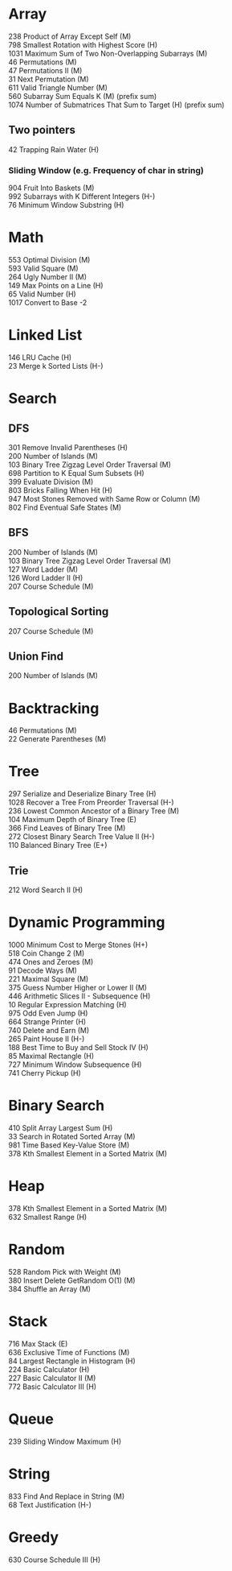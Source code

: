 # Array
238 Product of Array Except Self (M)   
798 Smallest Rotation with Highest Score (H)   
1031 Maximum Sum of Two Non-Overlapping Subarrays (M)  
46 Permutations (M)  
47 Permutations II (M)  
31 Next Permutation (M)  
611 Valid Triangle Number (M)  
560 Subarray Sum Equals K (M)   (prefix sum)   
1074 Number of Submatrices That Sum to Target (H)  (prefix sum)  

## Two pointers
42 Trapping Rain Water (H)  
### Sliding Window (e.g. Frequency of char in string)
904 Fruit Into Baskets (M)  
992 Subarrays with K Different Integers (H-)  
76 Minimum Window Substring (H)   

# Math  
553 Optimal Division (M)  
593 Valid Square (M)  
264 Ugly Number II (M)  
149 Max Points on a Line (H)   
65 Valid Number (H)  
1017 Convert to Base -2

# Linked List  
146 LRU Cache (H)  
23 Merge k Sorted Lists (H-)  

# Search   
## DFS
301 Remove Invalid Parentheses (H)  
200 Number of Islands (M)  
103 Binary Tree Zigzag Level Order Traversal (M)   
698 Partition to K Equal Sum Subsets (H)  
399 Evaluate Division (M)  
803 Bricks Falling When Hit (H)  
947 Most Stones Removed with Same Row or Column (M)  
802 Find Eventual Safe States (M)  

## BFS  
200 Number of Islands (M)   
103 Binary Tree Zigzag Level Order Traversal (M)   
127 Word Ladder (M)  
126 Word Ladder II (H)  
207 Course Schedule (M)  

## Topological Sorting  
207 Course Schedule (M)  

## Union Find
200 Number of Islands (M)  

# Backtracking  
46 Permutations (M)  
22 Generate Parentheses (M)  

# Tree  
297 Serialize and Deserialize Binary Tree (H)  
1028 Recover a Tree From Preorder Traversal (H-)   
236 Lowest Common Ancestor of a Binary Tree (M)  
104 Maximum Depth of Binary Tree (E)  
366 Find Leaves of Binary Tree (M)  
272 Closest Binary Search Tree Value II (H-)  
110 Balanced Binary Tree (E+)  

## Trie  
212 Word Search II (H)  

# Dynamic Programming   
1000 Minimum Cost to Merge Stones (H+)  
518 Coin Change 2 (M)  
474 Ones and Zeroes (M)  
91 Decode Ways (M)   
221 Maximal Square (M)   
375 Guess Number Higher or Lower II (M)  
446 Arithmetic Slices II - Subsequence (H)   
10 Regular Expression Matching (H)    
975 Odd Even Jump (H)  
664 Strange Printer (H)  
740 Delete and Earn (M)   
265 Paint House II (H-)   
188 Best Time to Buy and Sell Stock IV (H)  
85 Maximal Rectangle (H)  
727 Minimum Window Subsequence (H)   
741 Cherry Pickup (H)   

# Binary Search  
410 Split Array Largest Sum (H)  
33 Search in Rotated Sorted Array (M)   
981 Time Based Key-Value Store (M)    
378 Kth Smallest Element in a Sorted Matrix (M)  

# Heap  
378 Kth Smallest Element in a Sorted Matrix (M)  
632 Smallest Range (H)  

# Random  
528 Random Pick with Weight (M)  
380 Insert Delete GetRandom O(1) (M)  
384 Shuffle an Array (M)  

# Stack  
716 Max Stack (E)  
636 Exclusive Time of Functions (M)  
84 Largest Rectangle in Histogram (H)  
224 Basic Calculator (H)   
227 Basic Calculator II (M)   
772 Basic Calculator III (H)   

# Queue
239 Sliding Window Maximum (H)  

# String  
833 Find And Replace in String (M)  
68 Text Justification (H-)

# Greedy   
630 Course Schedule III (H)   
